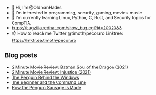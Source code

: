 - 👋 Hi, I’m @OldmanHades
- 👀 I’m interested in programming, security, gaming, movies, music.
- 🌱 I’m currently learning Linux, Python, C, Rust, and Security topics for CompTIA.
- https://bugzilla.redhat.com/show_bug.cgi?id=2002083
- 📫 How to reach me Twitter @timothypecoraro
Linktree: https://linktr.ee/timothypecoraro

## Blog posts
<!-- BLOG-POST-LIST:START -->
- [2 Minute Movie Review: Batman Soul of the Dragon &lpar;2021&rpar;](https://medium.com/@timothypecoraro/2-minute-movie-review-batman-soul-of-the-dragon-2021-cdf4aadd8a73?source=rss-5097f5c9b801------2)
- [2 Minute Movie Review: Injustice &lpar;2021&rpar;](https://medium.com/@timothypecoraro/2-minute-movie-review-injustice-2021-f2b31d4f0fbc?source=rss-5097f5c9b801------2)
- [The Penguin Behind the Windows](https://medium.com/@timothypecoraro/the-penguin-behind-the-windows-de4240719949?source=rss-5097f5c9b801------2)
- [The Beginner and the Command Line](https://medium.com/@timothypecoraro/the-beginner-and-the-command-line-f345eee6b8e5?source=rss-5097f5c9b801------2)
- [How the Penguin Sausage is Made](https://medium.com/@timothypecoraro/how-the-penguin-sausage-is-made-d1426757464a?source=rss-5097f5c9b801------2)
<!-- BLOG-POST-LIST:END -->
